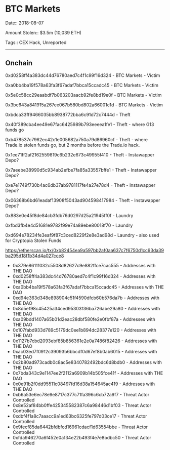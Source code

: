 #  BTC Markets

Date:: 2018-08-07

Amount Stolen:: $3.5m (10,039 ETH)

Tags:: CEX Hack, Unreported


---

## Onchain


0xd0258ff4a383dc44d76780aed7c4f1c99f16d324 - BTC Markets - Victim

0xa0bb4ba19f578a63fa3f67adaf7bbca15ccadc45 - BTC Markets - Victim

0x5e0c58cc29eaabdf7b063203aacb92fe8bd19e0f - BTC Markets - Victim

0x3bc643a841915a267ee067b580bd802a66001c1d - BTC Markets - Victim

0xbdca33ff9466035bb8938772bba6c91d72c7444d - Theft

0x40f389cba4ee49e67fac6425989b793eeeea1fe1 - Theft - where G13 funds go

0xb478537c7962ec42c1e005682a750a79d86960cf - Theft - where Trade.io stolen funds go, but 2 months before the Trade.io hack.

0x1ee71ff2af2162559819c6b232e673c49955f410 - Theft - Instawapper Depo? 

0x7aeebe38990d5c934ab2efbe7fa85a33557bffe1 - Theft - Instawapper Depo? 

0xe7e1749f730b4ac6db37ab9781117fe4a27e78d4 - Theft - Instawapper Depo? 

0x06368b6bd61eadaf13908f5043ad904598417984 - Theft - Instawapper Depo? 

0x883e0e45f8de84cb3fdb76d0297d25a21945ff0f - Laundry

0xfbd3fb4e4d51681e9782f99e74a89ebe80018f70 - Laundry

0xd694e78234fe3eaf9f87c3ced8229f2e8e3ad98d - Laundry - also used for Cryptopia Stolen Funds

https://etherscan.io/tx/0xb82454ea9a597bb2af0aa637c7f6750d1cc93da39ba295d18f1b34d4a027cce8

- 0x379e86111032c5508d82627c9e882ffce7cac555 - Addresses with THE DAO
- 0xd0258ff4a383dc44d76780aed7c4f1c99f16d324 - Addresses with THE DAO
- 0xa0bb4ba19f578a63fa3f67adaf7bbca15ccadc45 - Addresses with THE DAO
- 0xd94e363d348e898904c51f4590dfcb60b576da7b - Addresses with THE DAO
- 0x8d5ef98c45425a34ced95303136ba726abe29a80 - Addresses with THE DAO
- 0xa09bdd1407a65b01d2eac28dbf580fe2e0fbf87a - Addresses with THE DAO
- 0x107fabd933d789c5179dc0ee1b894dc28377e120 - Addresses with THE DAO
- 0x1127b7cbd2093ebf85b856361e2e0a7486f82426 - Addresses with THE DAO
- 0xac03ed7f0912c39093b6bbcdf0d67ef8b0ab6015 - Addresses with THE DAO
- 0x2b80ad973cadb0c8ac5e8340782492bdc6d8bdb0 - Addresses with THE DAO
- 0x7bda343c9e1147ee2f2112a6909b14b505fce41f - Addresses with THE DAO
- 0x0e91b2f0dd95511c08497fd16d38a154645ac419 - Addresses with THE DAO
- 0xb6a53e6ec78e9e8717c377c71fa396c6cb72a9f7 - Threat Actor Controlled
- 0x8e52af84bb0ffe425345582387c6a98446d1bf03 - Threat Actor Controlled
- 0xdbf4f1a8c7aaacc9a1ed63bc6325fe797d03ce17 - Threat Actor Controlled
- 0x9fecf85da6442bfdbfcd16961cdacf1d63554bbe - Threat Actor Controlled
- 0xfda946270a6f452e0a134e22b493f4e7e8bdbc50 - Threat Actor Controlled

